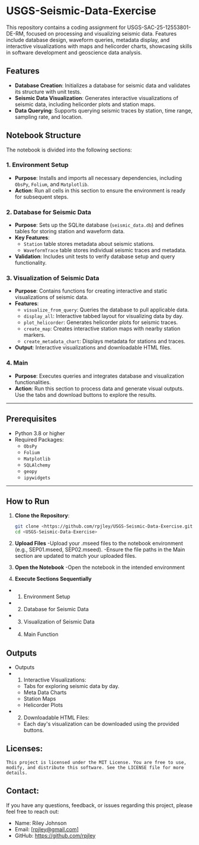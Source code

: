 # USGS-Seismic-Data-Exercise
This repository contains a coding assignment for USGS-SAC-25-12553801-DE-RM, focused on processing and visualizing seismic data. Features include database design, waveform queries, metadata display, and interactive visualizations with maps and helicorder charts, showcasing skills in software development and geoscience data analysis.

## Features
- **Database Creation**: Initializes a database for seismic data and validates its structure with unit tests.
- **Seismic Data Visualization**: Generates interactive visualizations of seismic data, including helicorder plots and station maps.
- **Data Querying**: Supports querying seismic traces by station, time range, sampling rate, and location.

## Notebook Structure
The notebook is divided into the following sections:

### 1. Environment Setup
- **Purpose**: Installs and imports all necessary dependencies, including `ObsPy`, `Folium`, and `Matplotlib`.
- **Action**: Run all cells in this section to ensure the environment is ready for subsequent steps.

### 2. Database for Seismic Data
- **Purpose**: Sets up the SQLite database (`seismic_data.db`) and defines tables for storing station and waveform data.
- **Key Features**:
  - `Station` table stores metadata about seismic stations.
  - `WaveformTrace` table stores individual seismic traces and metadata.
- **Validation**: Includes unit tests to verify database setup and query functionality.

### 3. Visualization of Seismic Data
- **Purpose**: Contains functions for creating interactive and static visualizations of seismic data.
- **Features**:
  - `visualize_from_query`: Queries the database to pull applicable data.
  - `display_all`: Interactive tabbed layout for visualizing data by day.
  - `plot_helicorder`: Generates helicorder plots for seismic traces.
  - `create_map`: Creates interactive station maps with nearby station markers.
  - `create_metadata_chart`: Displays metadata for stations and traces.
- **Output**: Interactive visualizations and downloadable HTML files.

### 4. Main
- **Purpose**: Executes queries and integrates database and visualization functionalities.
- **Action**: Run this section to process data and generate visual outputs. Use the tabs and download buttons to explore the results.

---

## Prerequisites
- Python 3.8 or higher
- Required Packages:
  - `ObsPy`
  - `Folium`
  - `Matplotlib`
  - `SQLAlchemy`
  - `geopy`
  - `ipywidgets`

---

## How to Run
1. **Clone the Repository**:
   ```bash
   git clone <https://github.com/rpjley/USGS-Seismic-Data-Exercise.git>
   cd <USGS-Seismic-Data-Exercise>

2. **Upload Files**
 -Upload your .mseed files to the notebook environment (e.g., SEP01.mseed, SEP02.mseed).
 -Ensure the file paths in the Main section are updated to match your uploaded files.

3. **Open the Notebook**
 -Open the notebook in the intended environment

4. **Execute Sections Sequentially**
 - 1. Environment Setup
 - 2. Database for Seismic Data
 - 3. Visualization of Seismic Data
 - 4. Main Function

## Outputs
- Outputs
 - 1. Interactive Visualizations:
    - Tabs for exploring seismic data by day.
    - Meta Data Charts
    - Station Maps
    - Helicorder Plots
- 2. Downloadable HTML Files:
    - Each day's visualization can be downloaded using the provided buttons.

## Licenses:
    This project is licensed under the MIT License. You are free to use, modify, and distribute this software. See the LICENSE file for more details.

## Contact:

If you have any questions, feedback, or issues regarding this project, please feel free to reach out:

 - Name: Riley Johnson
 - Email: [\[rpjley@gmail.com\]](mailto:rpjley@gmail.com)
 - GitHub:  https://github.com/rpjley
